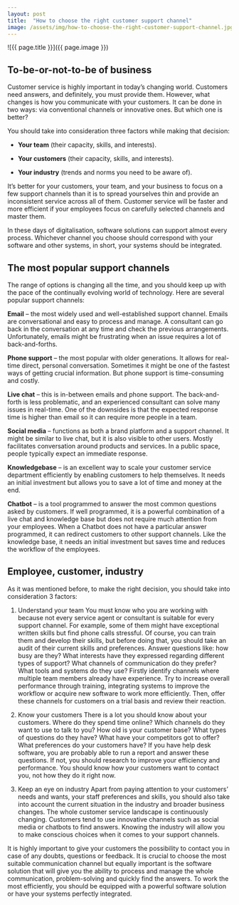 ```yaml
---
layout: post
title:  "How to choose the right customer support channel"
image: /assets/img/how-to-choose-the-right-customer-support-channel.jpg
---
```


![{{ page.title }}]({{ page.image }})


## To-be-or-not-to-be of business
Customer service is highly important in today’s changing world. Customers need answers, and definitely, you must provide them. However, what changes is how you communicate with your customers. It can be done in two ways: via conventional channels or innovative ones. But which one is better?

You should take into consideration three factors while making that decision:

- **Your team** (their capacity, skills, and interests).

- **Your customers** (their capacity, skills, and interests).

- **Your industry** (trends and norms you need to be aware of).

It’s better for your customers, your team, and your business to focus on a few support channels than it is to spread yourselves thin and provide an inconsistent service across all of them. Customer service will be faster and more efficient if your employees focus on carefully selected channels and master them.

In these days of digitalisation, software solutions can support almost every process. Whichever channel you choose should correspond with your software and other systems, in short, your systems should be integrated.

## The most popular support channels
The range of options is changing all the time, and you should keep up with the pace of the continually evolving world of technology. Here are several popular support channels:

**Email** – the most widely used and well-established support channel. Emails are conversational and easy to process and manage. A consultant can go back in the conversation at any time and check the previous arrangements. Unfortunately, emails might be frustrating when an issue requires a lot of back-and-forths.

**Phone support** – the most popular with older generations. It allows for real-time direct, personal conversation. Sometimes it might be one of the fastest ways of getting crucial information. But phone support is time-consuming and costly.

**Live chat** – this is in-between emails and phone support. The back-and-forth is less problematic, and an experienced consultant can solve many issues in real-time. One of the downsides is that the expected response time is higher than email so it can require more people in a team.

**Social media** – functions as both a brand platform and a support channel. It might be similar to live chat, but it is also visible to other users. Mostly facilitates conversation around products and services. In a public space, people typically expect an immediate response.

**Knowledgebase** – is an excellent way to scale your customer service department efficiently by enabling customers to help themselves. It needs an initial investment but allows you to save a lot of time and money at the end.

**Chatbot** – is a tool programmed to answer the most common questions asked by customers. If well programmed, it is a powerful combination of a live chat and knowledge base but does not require much attention from your employees. When a Chatbot does not have a particular answer programmed, it can redirect customers to other support channels. Like the knowledge base, it needs an initial investment but saves time and reduces the workflow of the employees.

## Employee, customer, industry
As it was mentioned before, to make the right decision, you should take into consideration 3 factors:

 1. Understand your team
You must know who you are working with because not every service agent or consultant is suitable for every support channel. For example, some of them might have exceptional written skills but find phone calls stressful. Of course, you can train them and develop their skills, but before doing that, you should take an audit of their current skills and preferences. Answer questions like: how busy are they? What interests have they expressed regarding different types of support? What channels of communication do they prefer? What tools and systems do they use? Firstly identify channels where multiple team members already have experience. Try to increase overall performance through training, integrating systems to improve the workflow or acquire new software to work more efficiently. Then, offer these channels for customers on a trial basis and review their reaction.

 2. Know your customers
There is a lot you should know about your customers. Where do they spend time online? Which channels do they want to use to talk to you? How old is your customer base? What types of questions do they have? What have your competitors got to offer? What preferences do your customers have? If you have help desk software, you are probably able to run a report and answer these questions. If not, you should research to improve your efficiency and performance. You should know how your customers want to contact you, not how they do it right now.

 3. Keep an eye on industry
Apart from paying attention to your customers’ needs and wants, your staff preferences and skills, you should also take into account the current situation in the industry and broader business changes. The whole customer service landscape is continuously changing. Customers tend to use innovative channels such as social media or chatbots to find answers. Knowing the industry will allow you to make conscious choices when it comes to your support channels.

It is highly important to give your customers the possibility to contact you in case of any doubts, questions or feedback. It is crucial to choose the most suitable communication channel but equally important is the software solution that will give you the ability to process and manage the whole communication, problem-solving and quickly find the answers. To work the most efficiently, you should be equipped with a powerful software solution or have your systems perfectly integrated.


